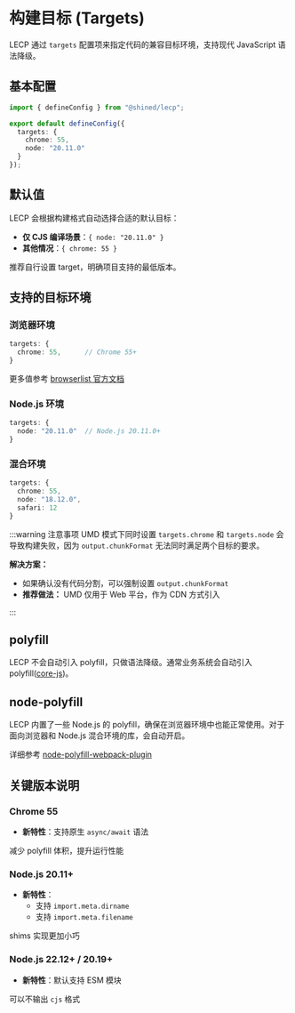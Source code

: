 
# 构建目标 (Targets)

LECP 通过 `targets` 配置项来指定代码的兼容目标环境，支持现代 JavaScript 语法降级。

## 基本配置

```typescript
import { defineConfig } from "@shined/lecp";

export default defineConfig({
  targets: {
    chrome: 55,
    node: "20.11.0"
  }
});
```

## 默认值

LECP 会根据构建格式自动选择合适的默认目标：

- **仅 CJS 编译场景**：`{ node: "20.11.0" }`
- **其他情况**：`{ chrome: 55 }`

推荐自行设置 target，明确项目支持的最低版本。


## 支持的目标环境

### 浏览器环境
```typescript
targets: {
  chrome: 55,      // Chrome 55+
}
```

更多值参考 [browserlist 官方文档](https://github.com/browserslist/browserslist#browsers)

### Node.js 环境
```typescript
targets: {
  node: "20.11.0"  // Node.js 20.11.0+
}
```

### 混合环境
```typescript
targets: {
  chrome: 55,
  node: "18.12.0",
  safari: 12
}
```

:::warning 注意事项
UMD 模式下同时设置 `targets.chrome` 和 `targets.node` 会导致构建失败，因为 `output.chunkFormat` 无法同时满足两个目标的要求。

**解决方案：**
- 如果确认没有代码分割，可以强制设置 `output.chunkFormat`
- **推荐做法：** UMD 仅用于 Web 平台，作为 CDN 方式引入

:::


## polyfill

LECP 不会自动引入 polyfill，只做语法降级。通常业务系统会自动引入 polyfill([core-js](https://github.com/zloirock/core-js))。

## node-polyfill

LECP 内置了一些 Node.js 的 polyfill，确保在浏览器环境中也能正常使用。对于面向浏览器和 Node.js 混合环境的库，会自动开启。

详细参考 [node-polyfill-webpack-plugin](https://github.com/Richienb/node-polyfill-webpack-plugin)

## 关键版本说明

### Chrome 55
- **新特性**：支持原生 `async/await` 语法

减少 polyfill 体积，提升运行性能

### Node.js 20.11+
- **新特性**：
  - 支持 `import.meta.dirname`
  - 支持 `import.meta.filename`

shims 实现更加小巧

### Node.js 22.12+ / 20.19+
- **新特性**：默认支持 ESM 模块

可以不输出 `cjs` 格式
